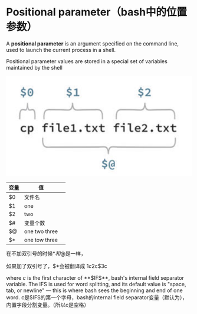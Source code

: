 # Positional parameter（bash中的位置参数）

A **positional parameter** is an argument specified on the command line, used to launch the current process in a shell.

Positional parameter values are stored in a special set of variables maintained by the shell



![](/images/shell_positional_parameters.png)





| 变量 | 值            |      |
| ---- | ------------- | ---- |
| $0   | 文件名        |      |
| $1   | one           |      |
| $2   | two           |      |
| $#   | 变量个数      |      |
| $@   | one two three |      |
| $*   | one tow three |      |

在不加双引号的时候$*和$@是一样，

如果加了双引号了，$*会被翻译成 $1c$2c$3c

where *c* is the first character of **$IFS**, bash's internal field separator variable. The IFS is used for word splitting, and its default value is "space, tab, or newline" — this is where bash sees the beginning and end of one word.  c是$IFS的第一个字母，bash的internal field separator变量（默认为<space><tab><newline>），内置字段分割变量。（所以c是空格）



